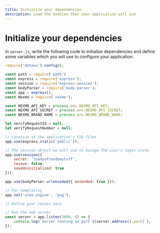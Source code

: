 ```yaml
---
title: Initialize your dependencies
description: Load the modules that your application will use
---
```


# Initialize your dependencies


In `server.js`, write the following code to initialize dependencies and define some variables which you will use to configure your application: 

```javascript
require('dotenv').config();

const path = require('path')
const express = require('express');
const session = require('express-session');
const bodyParser = require('body-parser');
const app = express();
const Nexmo = require('nexmo');

const NEXMO_API_KEY = process.env.NEXMO_API_KEY;
const NEXMO_API_SECRET = process.env.NEXMO_API_SECRET;
const NEXMO_BRAND_NAME = process.env.NEXMO_BRAND_NAME;

let verifyRequestId = null;
let verifyRequestNumber = null;

// Location of the application's CSS files
app.use(express.static('public'));

// The session object we will use to manage the user's login state
app.use(session({
    secret: 'loadsofrandomstuff',
    resave: false,
    saveUninitialized: true
}));

app.use(bodyParser.urlencoded({ extended: true }));

// For templating
app.set('view engine', 'pug');

// Define your routes here

// Run the web server
const server = app.listen(3000, () => {
    console.log(`Server running on port ${server.address().port}`);
});
```
